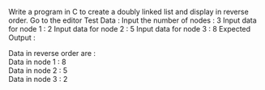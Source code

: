 Write a program in C to create a doubly linked list and display in reverse order. Go to the editor
Test Data :
Input the number of nodes : 3
Input data for node 1 : 2
Input data for node 2 : 5
Input data for node 3 : 8
Expected Output :

 Data in reverse order are :                                                                                  
 Data in node 1 : 8                                                                                           
 Data in node 2 : 5                                                                                           
 Data in node 3 : 2 

